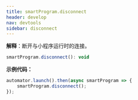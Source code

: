 ```yaml
---
title: smartProgram.disconnect
header: develop
nav: devtools
sidebar: disconnect
---
```


**解释**：断开与小程序运行时的连接。

``` js
smartProgram.disconnect(): void
```

**示例代码：**

``` js
automator.launch().then(async smartProgram => {
    smartProgram.disconnect();
});
```
